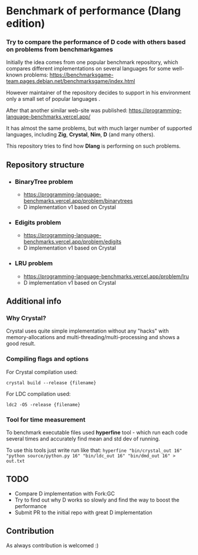 # Benchmark of performance (Dlang edition)

### Try to compare the performance of D code with others based on problems from benchmarkgames

Initially the idea comes from one popular benchmark repository, which compares different implementations on several languages for some well-known problems: https://benchmarksgame-team.pages.debian.net/benchmarksgame/index.html

However maintainer of the repository decides to support in his environment only a small set of popular languages .

After that another similar web-site was published: https://programming-language-benchmarks.vercel.app/

It has almost the same problems, but with much larger number of supported languages, including **Zig**, **Crystal**, **Nim**, **D** (and many others).

This repository tries to find how **Dlang** is performing on such problems.



## Repository structure

* ### BinaryTree problem

  * https://programming-language-benchmarks.vercel.app/problem/binarytrees
  * D implementation v1 based on Crystal

* ### Edigits problem

  * https://programming-language-benchmarks.vercel.app/problem/edigits
  * D implementation v1 based on Crystal
  
* ### LRU problem

  * https://programming-language-benchmarks.vercel.app/problem/lru
  * D implementation v1 based on Crystal

## Additional info

### Why Crystal?

Crystal uses quite simple implementation without any "hacks" with memory-allocations and multi-threading/multi-processing and shows a good result.

### Compiling flags and options

For Crystal compilation used:

`crystal build --release {filename}`

For LDC compilation used:

`ldc2 -O5 -release {filename}`

### Tool for time measurement

To benchmark executable files used **hyperfine** tool - which run each code several times and accurately find mean and std dev of running.

To use this tools just write run like that:
`hyperfine "bin/crystal_out 16" "python source/python.py 16" "bin/ldc_out 16" "bin/dmd_out 16" > out.txt`



## TODO

- Compare D implementation with Fork:GC
- Try to find out why D works so slowly and find the way to boost the performance
- Submit PR to the initial repo with great D implementation

## Contribution

As always contribution is welcomed :)
